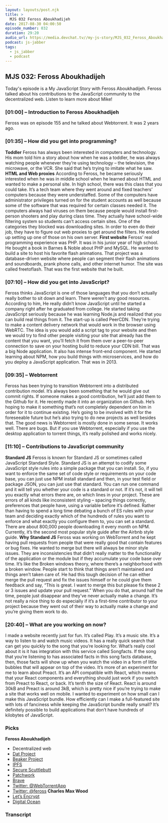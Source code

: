 ```yaml
---
layout: layouts/post.njk
title: >
  MJS 032 Feross Aboukhadijeh
date: 2017-08-30 04:00:50
episode_number: 032
duration: 29:20
audio_url: https://media.devchat.tv//my-js-story/MJS_032_Feross_Aboukhadijeh.mp3
podcast: js-jabber
tags:
  - js_jabber
  - podcast
---
```


## **MJS 032: Feross Aboukhadijeh**

Today's episode is a My JavaScript Story with Feross Aboukhadijeh. Feross talked about his contributions to the JavaScript community to the decentralized web. Listen to learn more about Mike!

### **[01:00] – Introduction to Feross Aboukhadijeh**

Feross was on episode 155 and he talked about Webtorrent. It was 2 years ago.

### **[01:35] – How did you get into programming?**

**Toddler** Feross has always been interested in computers and technology. His mom told him a story about how when he was a toddler, he was always watching people whenever they’re using technology – the television, the microwave, or the VCR. She said that he’s trying to imitate what he saw. **HTML and Web proxies** According to Feross, he became seriously interested when he was in middle school when he learned about HTML and wanted to make a personal site. In high school, there was this class that you could take. It’s a tech team where they went around and fixed teachers’ computers because they were understaffed. Some of the computers have administrator privileges turned on for the student accounts as well because some of the software that was required for certain classes needed it. The computers always had viruses on them because people would install first-person shooters and play during class time. They actually have school-wide filtering system so students can’t access certain sites. One of the categories they blocked was downloading sites. In order to even do their job, they have to figure out web proxies to get around the filters. He ended up setting up one of those on his own server. **First website** Feross’ real programming experience was PHP. It was in his junior year of high school. He bought a book in Barnes & Noble about PHP and MySQL. He wanted to build a site to host his favorite flash animations. That project was a database-driven website where people can segment their flash animations and soundboards, prank phone calls, and other internet humor. The site was called freetoflash. That was the first website that he built.

### **[07:10] – How did you get into JavaScript?**

Feross thinks JavaScript is one of those languages that you don’t actually really bother to sit down and learn. There weren’t any good resources. According to him, He really didn’t know JavaScript until he started a company right after he graduated from college. He started taking JavaScript seriously because he was learning Node.js and realized that you can build real things from it. The start-up is called PeerCDN. They’re trying to make a content delivery network that would work in the browser using WebRTC. The idea is you would add a script tag to your website and then we would try to find other people visiting your site that already has the content that you want, you’ll fetch it from them over a peer-to-peer connection to save on your hosting build to reduce your CDN bill. That was a big Node application. It also has intense front-end component. He started learning about NPM, how you build things with microservices, and how do you deploy a JavaScript application. That was in 2013.

### **[09:35] – Webtorrent**

Feross has been trying to transition Webtorrent into a distributed contribution model. It’s always been something that he would give out commit rights. If someone makes a good contribution, he’ll just add them to the Github for it. He recently made it into an organization on Github. He’s hoping to make it something that’s not completely dependent on him in order for it to continue existing. He’s going to be involved with it for the foreseeable future but he’s also trying to do new projects as well besides that. The good news is Webtorrent is mostly done in some sense. It works well. There are bugs. But if you use Webtorrent, especially if you use the desktop application to torrent things, it’s really polished and works nicely.

### **[11:10] – Contributions to JavaScript community**

**Standard JS** Feross is known for Standard JS or sometimes called JavaScript Standard Style. Standard JS is an attempt to codify some JavaScript style rules into a simple package that you can install. So, if you want to enforce the same set of code style or requirements on your code base, you can just use NPM install standard and then, in your test field or package JSON, you can just use that standard. You can run one command and it will tell you whether your code is a standard or not. If it’s not, it will tell you exactly what errors there are, on which lines in your project. These are errors of all kinds like inconsistent styling – spacing things correctly, preferences that people have, using a variable before it’s defined. Rather than having to spend a long time debating a bunch of ES rules with your team and deciding exactly which of the hundreds of rules you want to enforce and what exactly you configure them to, you can set a standard. There are about 800,000 people downloading it every month on NPM. Currently, it’s the second most popular style guide after the Airbnb style guide. **Why Standard JS** Feross was working on WebTorrent and he kept having pull requests from people that were really good that contain features or bug fixes. He wanted to merge but there will always be minor style issues. They are inconsistencies that didn’t really matter to the functionality of the application or the module but if they accumulate your code base over time. It’s like the Broken windows theory, where there’s a neighborhood with a broken window. People start to think that things aren’t maintained and things aren’t taken care of. He had this tough decision of he can either merge the pull request and fix the issues himself or he could give them feedback and say, “This is great. I want to merge this but please fix these 2 or 3 issues and update your pull request.” When you do that, around half the time, people just disappear and they’ve never actually make a change. It’s not really a nice thing to do especially if it’s a first-time contributor to your project because they went out of their way to actually make a change and you’re giving them work to do.

### **[20:40] – What are you working on now?**

I made a website recently just for fun. It’s called Play. It’s a music site. It’s a way to listen to and watch music videos. It has a really quick search that can get you quickly to the song that you’re looking for. What’s really cool about it is it has integration with this service called Songfacts. If the song that you’re listening to has associated facts in this song facts database, then, those facts will show up when you watch the video in a form of little bubbles that will appear on top of the video. It’s more of an experiment for me to learn about Preact. It’s an API compatible with React, which means that your React components and everything should just work if you switch from Preact to React, or back. It’s tenth the size of React. React is around 30kB and Preact is around 3kB, which is pretty nice if you’re trying to make a site that works well on mobile. I wanted to experiment on how small can I make this JavaScript bundle. How efficiently can I make a full-featured site with lots of fanciness while keeping the JavaScript bundle really small? It’s definitely possible to build applications that don’t have hundreds of kilobytes of JavaScript.

### **Picks**

**Feross Aboukhadijeh**

- Decentralized web
- [Dat Project](https://datproject.org/)
- [Beaker Project](https://beaker-project.org/)
- [IPFS](https://ipfs.io/)
- [Secure Scuttlebutt](https://github.com/ssbc/secure-scuttlebutt)
- [Patchwork](https://github.com/ssbc/patchwork)
- [Brave](https://brave.com/)
- [Twitter: @WebTorrentApp](https://twitter.com/webtorrentapp?lang=en)
- [Twitter: @feross](https://twitter.com/feross)
  **Charles Max Wood**
- [Let’s Encrypt](https://letsencrypt.org/)
- [Digital Ocean](https://www.digitalocean.com/)

### Transcript
